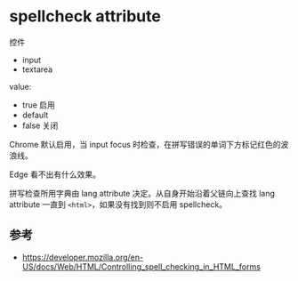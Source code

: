 # spellcheck attribute

控件

- input
- textarea

value:

- true 启用
- default
- false 关闭

Chrome 默认启用，当 input focus 时检查，在拼写错误的单词下方标记红色的波浪线。

Edge 看不出有什么效果。

拼写检查所用字典由 lang attribute 决定。从自身开始沿着父链向上查找 lang attribute 一直到 `<html>`，如果没有找到则不启用 spellcheck。

## 参考

- https://developer.mozilla.org/en-US/docs/Web/HTML/Controlling_spell_checking_in_HTML_forms
